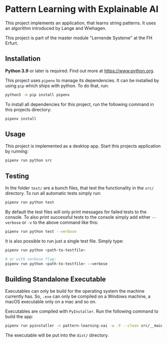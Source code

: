 # Pattern Learning with Explainable AI

This project implements an application, that learns string patterns. It uses an algorithm introduced by Lange and Wiehagen.

This project is part of the master module "Lernende Systeme" at the FH Erfurt.

## Installation

**Python 3.9** or later is required. Find out more at <https://www.python.org>.

This project uses `pipenv` to manage its dependencies. It can be installed by using `pip` which ships with python. To do that, run:

```sh
python3 -m pip install pipenv
```

To install all dependencies for this project, run the following command in this projects directory:

```sh
pipenv install
```

## Usage

This project is implemented as a desktop app. Start this projects application by running:

```sh
pipenv run python src
```

## Testing

In the folder `test/` are a bunch files, that test the functionality in the `src/` directory. To run all automatic tests simply run:

```sh
pipenv run python test
```

By default the test files will only print messages for failed tests to the console. To also print successful tests to the console simply add either `--verbose` or `-v` to the above command like this:

```sh
pipenv run python test --verbose
```

It is also possible to run just a single test file. Simply type:

```sh
pipenv run python <path-to-testfile>

# or with verbose flag:
pipenv run python <path-to-testfile> --verbose
```

## Building Standalone Executable

Executables can only be build for the operating system the machine currently has. So, `.exe` can only be compiled on a Windows machine, a macOS executable only on a mac and so on.

Executables are compiled with `PyInstaller`. Run the following command to build the app:

```sh
pipenv run pyinstaller -n pattern-learning-xai -w -F --clean src/__main__.py
```

The executable will be put into the `dist/` directory.
